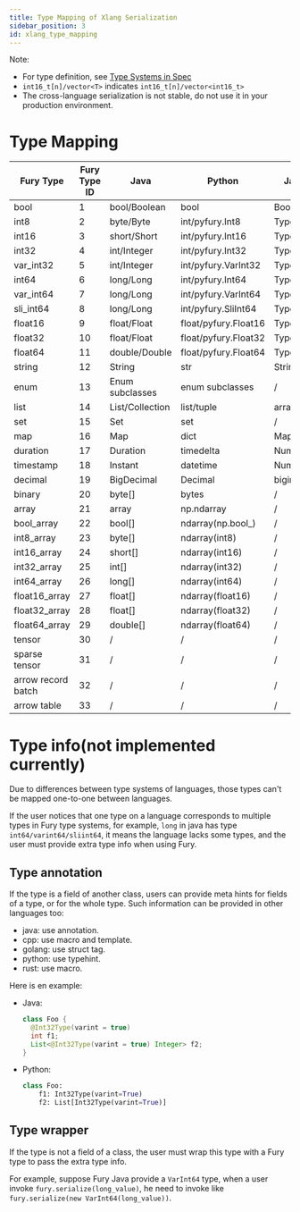```yaml
---
title: Type Mapping of Xlang Serialization
sidebar_position: 3
id: xlang_type_mapping
---
```


Note:

- For type definition, see [Type Systems in Spec](../specification/xlang_serialization_spec.md#type-systems)
- `int16_t[n]/vector<T>` indicates `int16_t[n]/vector<int16_t>`
- The cross-language serialization is not stable, do not use it in your production environment.

# Type Mapping

| Fury Type          | Fury Type ID | Java            | Python               | Javascript      | C++                            | Golang           | Rust             |
|--------------------|--------------|-----------------|----------------------|-----------------|--------------------------------|------------------|------------------|
| bool               | 1            | bool/Boolean    | bool                 | Boolean         | bool                           | bool             | bool             |
| int8               | 2            | byte/Byte       | int/pyfury.Int8      | Type.int8()     | int8_t                         | int8             | i8               |
| int16              | 3            | short/Short     | int/pyfury.Int16     | Type.int16()    | int16_t                        | int16            | i6               |
| int32              | 4            | int/Integer     | int/pyfury.Int32     | Type.int32()    | int32_t                        | int32            | i32              |
| var_int32          | 5            | int/Integer     | int/pyfury.VarInt32  | Type.varint32() | fury::varint32_t               | fury.varint32    | fury::varint32   |
| int64              | 6            | long/Long       | int/pyfury.Int64     | Type.int64()    | int64_t                        | int64            | i64              |
| var_int64          | 7            | long/Long       | int/pyfury.VarInt64  | Type.varint64() | fury::varint64_t               | fury.varint64    | fury::varint64   |
| sli_int64          | 8            | long/Long       | int/pyfury.SliInt64  | Type.sliint64() | fury::sliint64_t               | fury.sliint64    | fury::sliint64   |
| float16            | 9            | float/Float     | float/pyfury.Float16 | Type.float16()  | fury::float16_t                | fury.float16     | fury::f16        |
| float32            | 10           | float/Float     | float/pyfury.Float32 | Type.float32()  | float                          | float32          | f32              |
| float64            | 11           | double/Double   | float/pyfury.Float64 | Type.float64()  | double                         | float64          | f64              |
| string             | 12           | String          | str                  | String          | string                         | string           | String/str       |
| enum               | 13           | Enum subclasses | enum subclasses      | /               | enum                           | /                | enum             |
| list               | 14           | List/Collection | list/tuple           | array           | vector                         | slice            | Vec              |
| set                | 15           | Set             | set                  | /               | set                            | fury.Set         | Set              |
| map                | 16           | Map             | dict                 | Map             | unordered_map                  | map              | HashMap          |
| duration           | 17           | Duration        | timedelta            | Number          | duration                       | Duration         | Duration         |
| timestamp          | 18           | Instant         | datetime             | Number          | std::chrono::nanoseconds       | Time             | DateTime         |
| decimal            | 19           | BigDecimal      | Decimal              | bigint          | /                              | /                | /                |
| binary             | 20           | byte[]          | bytes                | /               | `uint8_t[n]/vector<T>`         | `[n]uint8/[]T`   | `Vec<uint8_t>`   |
| array              | 21           | array           | np.ndarray           | /               | /                              | array/slice      | Vec              |
| bool_array         | 22           | bool[]          | ndarray(np.bool_)    | /               | `bool[n]`                      | `[n]bool/[]T`    | `Vec<bool>`      |
| int8_array         | 23           | byte[]          | ndarray(int8)        | /               | `int8_t[n]/vector<T>`          | `[n]int8/[]T`    | `Vec<i18>`       |
| int16_array        | 24           | short[]         | ndarray(int16)       | /               | `int16_t[n]/vector<T>`         | `[n]int16/[]T`   | `Vec<i16>`       |
| int32_array        | 25           | int[]           | ndarray(int32)       | /               | `int32_t[n]/vector<T>`         | `[n]int32/[]T`   | `Vec<i32>`       |
| int64_array        | 26           | long[]          | ndarray(int64)       | /               | `int64_t[n]/vector<T>`         | `[n]int64/[]T`   | `Vec<i64>`       |
| float16_array      | 27           | float[]         | ndarray(float16)     | /               | `fury::float16_t[n]/vector<T>` | `[n]float16/[]T` | `Vec<fury::f16>` |
| float32_array      | 28           | float[]         | ndarray(float32)     | /               | `float[n]/vector<T>`           | `[n]float32/[]T` | `Vec<f32>`       |
| float64_array      | 29           | double[]        | ndarray(float64)     | /               | `double[n]/vector<T>`          | `[n]float64/[]T` | `Vec<f64>`       |
| tensor             | 30           | /               | /                    | /               | /                              | /                | /                |
| sparse tensor      | 31           | /               | /                    | /               | /                              | /                | /                |
| arrow record batch | 32           | /               | /                    | /               | /                              | /                | /                |
| arrow table        | 33           | /               | /                    | /               | /                              | /                | /                |

# Type info(not implemented currently)

Due to differences between type systems of languages, those types can't be mapped one-to-one between languages.

If the user notices that one type on a language corresponds to multiple types in Fury type systems, for example, `long`
in java has type `int64/varint64/sliint64`, it means the language lacks some types, and the user must provide extra type
info when using Fury.

## Type annotation

If the type is a field of another class, users can provide meta hints for fields of a type, or for the whole type.
Such information can be provided in other languages too:

- java: use annotation.
- cpp: use macro and template.
- golang: use struct tag.
- python: use typehint.
- rust: use macro.

Here is en example:

- Java:
    ```java
    class Foo {
      @Int32Type(varint = true)
      int f1;
      List<@Int32Type(varint = true) Integer> f2;
    }
    ```
- Python:

    ```python
    class Foo:
        f1: Int32Type(varint=True)
        f2: List[Int32Type(varint=True)]
    ```

## Type wrapper

If the type is not a field of a class, the user must wrap this type with a Fury type to pass the extra type info.

For example, suppose Fury Java provide a `VarInt64` type, when a user invoke `fury.serialize(long_value)`, he need to
invoke like `fury.serialize(new VarInt64(long_value))`.
